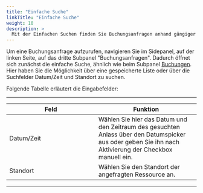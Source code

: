 ```yaml
---
title: "Einfache Suche"
linkTitle: "Einfache Suche"
weight: 10
description: >
  Mit der Einfachen Suchen finden Sie Buchungsanfragen anhand gängiger Kriterien. 
---
```


Um eine Buchungsanfrage aufzurufen, navigieren Sie im Sidepanel, auf der linken Seite, auf das dritte Subpanel "Buchungsanfragen". Dadurch öffnet sich zunächst die einfache Suche, ähnlich wie beim Subpanel [Buchungen](/Listen/BuchungenSuchen/EinfacheSuche). Hier haben Sie die Möglichkeit über eine gespeicherte Liste oder über die Suchfelder Datum/Zeit und Standort zu suchen.

 <!-- Bild Suchkriterien-Buchungsanfragen -->

Folgende Tabelle erläutert die Eingabefelder:

 ---
 |<div style="width:220px">Feld</div>|Funktion|
 |---|---|
 |Datum/Zeit|Wählen Sie hier das Datum und den Zeitraum des gesuchten Anlass über den Datumspicker aus oder geben Sie ihn nach Aktivierung der Checkbox manuell ein.|
 |Standort|Wählen Sie den Standort der angefragten Ressource an.|
 ---